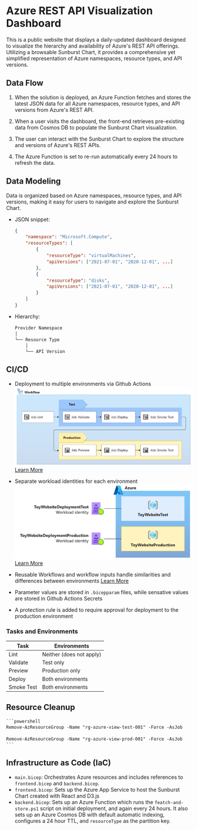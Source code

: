 # Azure REST API Visualization Dashboard

This is a public website that displays a daily-updated dashboard designed to visualize the hierarchy and availability of Azure's REST API offerings. Utilizing a browsable Sunburst Chart, it provides a comprehensive yet simplified representation of Azure namespaces, resource types, and API versions.

## Data Flow
1. When the solution is deployed, an Azure Function fetches and stores the latest JSON data for all Azure namespaces, resource types, and API versions from Azure's REST API.
   
2. When a user visits the dashboard, the front-end retrieves pre-existing data from Cosmos DB to populate the Sunburst Chart visualization.
   
3. The user can interact with the Sunburst Chart to explore the structure and versions of Azure's REST APIs.
   
4. The Azure Function is set to re-run automatically every 24 hours to refresh the data.

## Data Modeling
Data is organized based on Azure namespaces, resource types, and API versions, making it easy for users to navigate and explore the Sunburst Chart.

- JSON snippet:
    ```json
    {
        "namespace": "Microsoft.Compute",
        "resourceTypes": [
            {
                "resourceType": "virtualMachines",
                "apiVersions": ["2021-07-01", "2020-12-01", ...]
            },
            {
                "resourceType": "disks",
                "apiVersions": ["2021-07-01", "2020-12-01", ...]
            }
        ]
    }
    ```

- Hierarchy:
    ```
    Provider Namespace
    │
    └── Resource Type
        │
        └── API Version
    ```

## CI/CD
- Deployment to multiple environments via Github Actions
  ![Deployment Screenshot](image-3.png)  
  [Learn More](https://learn.microsoft.com/en-us/training/modules/manage-multiple-environments-using-bicep-github-actions/2-understand-environments)
  
- Separate workload identities for each environment  
  ![Workload Identities](image-1.png)  
  [Learn More](https://learn.microsoft.com/en-us/training/modules/manage-multiple-environments-using-bicep-github-actions/4-exercise-set-up-environment?pivots=powershell)

- Reusable Workflows and workflow inputs handle similarities and differences between environments
  [Learn More](https://learn.microsoft.com/en-us/training/modules/manage-multiple-environments-using-bicep-github-actions/3-handle-similarities-between-environments-using-reusable-workflows)
  
- Parameter values are stored in `.bicepparam` files, while sensative values are stored in Github Actions Secrets

- A protection rule is added to require approval for deployment to the production environment

### Tasks and Environments

| Task       | Environments                | 
|------------|-----------------------------|
| Lint       | Neither (does not apply)    |
| Validate   | Test only                   |
| Preview    | Production only             |
| Deploy     | Both environments           |
| Smoke Test | Both environments           |

## Resource Cleanup  
    ```powershell
    Remove-AzResourceGroup -Name "rg-azure-view-test-001" -Force -AsJob

    Remove-AzResourceGroup -Name "rg-azure-view-prod-001" -Force -AsJob
    ```

## Infrastructure as Code (IaC)

- `main.bicep`: Orchestrates Azure resources and includes references to `frontend.bicep` and `backend.bicep`.
- `frontend.bicep`: Sets up the Azure App Service to host the Sunburst Chart created with React and D3.js
- `backend.bicep`: Sets up an Azure Function which runs the `featch-and-store.ps1` script on initial deployment, and again every 24 hours. It also sets up an Azure Cosmos DB with default automatic indexing, configures a 24 hour TTL, and `resourceType` as the partition key.
